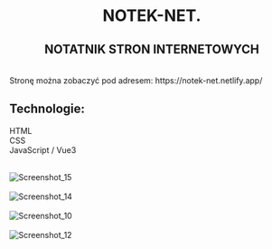<h1 align="center"> NOTEK-NET. </h >
<br />
<h2 align="center"> NOTATNIK STRON INTERNETOWYCH  </h2>
<br />
Stronę można zobaczyć pod adresem: https://notek-net.netlify.app/
<br />
<h2 align="left"> Technologie: </h2>
HTML 
<br />
CSS
<br />
JavaScript / Vue3
<br />
<br />


![Screenshot_15](https://user-images.githubusercontent.com/105555319/182258151-8c463cbc-a8e4-47a8-bb30-8eebd055d5ff.png)
<br />
<br />
![Screenshot_14](https://user-images.githubusercontent.com/105555319/182258756-38586357-f64d-46fb-9eb4-8bbb3f59f031.png)
<br />
<br />
![Screenshot_10](https://user-images.githubusercontent.com/105555319/182258606-ed639d8e-289c-41c5-9d16-d308d87c4d44.png)
<br />
<br />
![Screenshot_12](https://user-images.githubusercontent.com/105555319/182258700-f3e0062b-3586-4b60-b9d2-b2a0b9f91c43.png)


